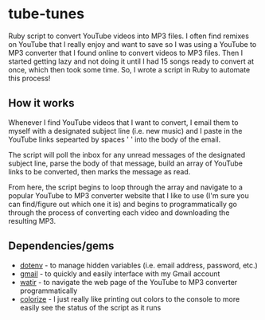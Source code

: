 # tube-tunes
Ruby script to convert YouTube videos into MP3 files. I often find remixes on YouTube
that I really enjoy and want to save so I was using a YouTube to MP3 converter that I
found online to convert videos to MP3 files. Then I started getting lazy and not doing
it until I had 15 songs ready to convert at once, which then took some time. So, I wrote
a script in Ruby to automate this process!

## How it works
Whenever I find YouTube videos that I want to convert, I email them to myself with a
designated subject line (i.e. new music) and I paste in the YouTube links sepearted
by spaces ' ' into the body of the email.

The script will poll the inbox for any unread messages of the designated subject line, parse
the body of that message, build an array of YouTube links to be converted, then marks the
message as read.

From here, the script begins to loop through the array and navigate to a popular YouTube to MP3
converter website that I like to use (I'm sure you can find/figure out which one it is)
and begins to programmatically go through the process of converting each video and
downloading the resulting MP3.

## Dependencies/gems
* [dotenv](https://github.com/bkeepers/dotenv "dotenv") - to manage hidden variables (i.e. email address, password, etc.)
* [gmail](https://github.com/gmailgem/gmail "gmail") - to quickly and easily interface with my Gmail account
* [watir](https://github.com/watir/watir "watir") - to navigate the web page of the YouTube to MP3 converter programmatically
* [colorize](https://github.com/fazibear/colorize/ "colorize") - I just really like printing out colors to the console to more easily see the status of the script as it runs

